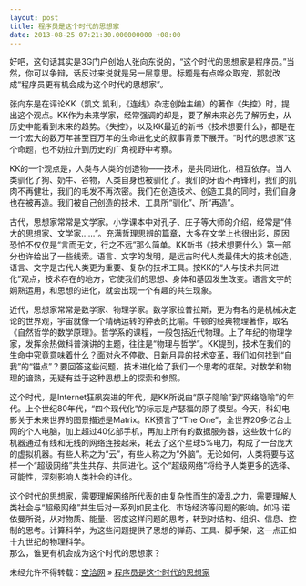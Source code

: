 ```yaml
---
layout: post
title: 程序员是这个时代的思想家
date: 2013-08-25 07:21:30.000000000 +08:00
---
```


好吧，这句话其实是3G门户创始人张向东说的，“这个时代的思想家是程序员。”当然，你可以争辩，话反过来说就是另一层意思。标题是有点哗众取宠，那就改成“程序员更有机会成为这个时代的思想家”。

张向东是在评论KK（凯文.凯利，《连线》杂志创始主编）的著作《失控》时，提出这个观点。KK作为未来学家，经常强调的却是，要了解未来必先了解历史，从历史中能看到未来的趋势。《失控》，以及KK最近的新书《技术想要什么》，都是在一个宏大的数万年甚至百万年的生命进化史的叙事背景下展开。“时代的思想家”这个命题，也不妨拉升到历史的广角视野中考察。

KK的一个观点是，人类与人类的创造物——技术，是共同进化，相互依存。当人类驯化了狗、奶牛、谷物，人类自身也被驯化了。我们的牙齿不再锋利，我们的肌肉不再健壮，我们的毛发不再浓密。我们在创造技术、创造工具的同时，我们自身也在被再造。我们被自己创造的技术、工具所“驯化”、所“再造”。

古代，思想家常常是文学家。小学课本中对孔子、庄子等大师的介绍，经常是“伟大的思想家、文学家……”。充满哲理思辨的篇章，大多在文学上也很出彩，原因恐怕不仅仅是“言而无文，行之不远”那么简单。KK新书《技术想要什么》第一部分也许给出了一些线索。语言、文字的发明，是远古时代人类最伟大的技术创造，语言、文字是古代人类更为重要、复杂的技术工具。按KK的“人与技术共同进化”观点，技术存在的地方，它使我们的思想、身体和基因发生改变。语言文字的娴熟运用，和思想的进化，就会出现一个有趣的共生现象。

近代，思想家常常是数学家、物理学家。数学家拉普拉斯，更为有名的是机械决定论的世界观，宇宙就像一个精确运转的钟表的比喻。牛顿的经典物理著作，取名《自然哲学的数学原理》。哲学系的课程，一般包括近代物理。上了年纪的物理学家，发挥余热做科普演讲的主题，往往是“物理与哲学”。KK提到，技术在我们的生命中究竟意味着什么？面对永不停歇、日新月异的技术变革，我们如何找到“自我”的“锚点”？要回答这些问题，技术进化给了我们一个思考的框架。对数学和物理的谙熟，无疑有益于这种思想上的探索和参照。

这个时代，是Internet狂飙突进的年代，是KK所说由“原子隐喻”到“网络隐喻”的年代。上个世纪80年代，“四个现代化”的标志是卢瑟福的原子模型。今天，科幻电影关于未来世界的图景描述是Matrix。KK预言了“The One”，全世界20多亿台上网的个人电脑，加上超过40亿部手机，再加上所有的数据服务器，这些数十亿的机器通过有线和无线的网络连接起来，耗去了这个星球5%电力，构成了一台庞大的虚拟机器。有些人称之为“云”，有些人称之为“外脑”。无论如何，人类将要与这样一个“超级网络”共生共存、共同进化。这个“超级网络”将给予人类更多的选择、可能性，深刻影响人类社会的进化。

这个时代的思想家，需要理解网络所代表的由复杂性而生的凌乱之力，需要理解人类社会与“超级网络”共生后对一系列如民主化、市场经济等问题的影响。如冯.诺依曼所说，从对物质、能量、密度这样问题的思考，转到对结构、组织、信息、控制的思考。计算科学，为这些问题提供了思想的弹药、工具、脚手架，这一点正如十九世纪的物理科学。  
 那么，谁更有机会成为这个时代的思想家？

未经允许不得转载：[空洽网](http://kongqia.com) » [程序员是这个时代的思想家](http://kongqia.com/17832.html)


